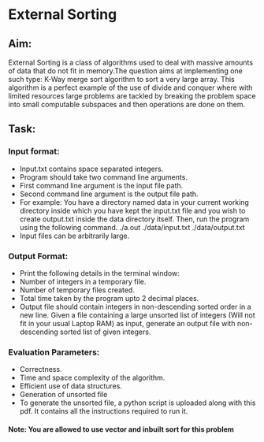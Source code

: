 # External Sorting 
## Aim:
External Sorting is a class of algorithms used to deal with massive amounts of data that do not fit in memory.The question aims at implementing one such type: K-Way merge sort algorithm to sort a very large array. This algorithm is a perfect example of the use of divide and conquer where with limited resources large problems are tackled by breaking the problem space into small computable subspaces and then operations are done on them.
## Task:
### Input format:
- Input.txt contains space separated integers.
- Program should take two command line arguments.
- First command line argument is the input file path.
- Second command line argument is the output file path.
- For example: You have a directory named data in your current
working directory inside which you have kept the input.txt file and you wish to create output.txt inside the data directory itself.
Then, run the program using the following command.
         ./a.out ./data/input.txt ./data/output.txt
- Input files can be arbitrarily large.
### Output Format:
- Print the following details in the terminal window:
- Number of integers in a temporary file.
- Number of temporary files created.
- Total time taken by the program upto 2 decimal places.
- Output file should contain integers in non-descending sorted order in a new line.
Given a file containing a large unsorted list of integers (Will not fit in your usual Laptop RAM) as input, generate an output file with non-descending sorted list of given integers.

### Evaluation Parameters:
- Correctness.
- Time and space complexity of the algorithm.
- Efficient use of data structures.
- Generation of unsorted file
- To generate the unsorted file, a python script is uploaded along with this pdf. It contains all the instructions required to run it.

#### Note: You are allowed to use vector and inbuilt sort for this problem